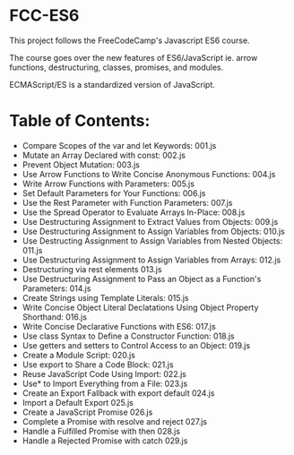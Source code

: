 # FCC-ES6

This project follows the FreeCodeCamp's Javascript ES6 course. 

The course goes over the new features of ES6/JavaScript ie. arrow functions, destructuring, classes, promises, and modules.

ECMAScript/ES is a standardized version of JavaScript.



# Table of Contents:
- Compare Scopes of the var and let Keywords: 001.js
- Mutate an Array Declared with const: 002.js
- Prevent Object Mutation: 003.js
- Use Arrow Functions to Write Concise Anonymous Functions: 004.js
- Write Arrow Functions with Parameters: 005.js
- Set Default Parameters for Your Functions: 006.js
- Use the Rest Parameter with Function Parameters: 007.js
- Use the Spread Operator to Evaluate Arrays In-Place: 008.js
- Use Destructuring Assignment to Extract Values from Objects: 009.js
- Use Destructuring Assignment to Assign Variables from Objects: 010.js
- Use Destructing Assignment to Assign Variables from Nested Objects: 011.js
- Use Destructuring Assignment to Assign Variables from Arrays: 012.js
- Destructuring via rest elements 013.js
- Use Destructuring Assignment to Pass an Object as a Function's Parameters: 014.js
- Create Strings using Template Literals: 015.js
- Write Concise Object Literal Declatations Using Object Property Shorthand: 016.js
- Write Concise Declarative Functions with ES6: 017.js
- Use class Syntax to Define a Constructor Function: 018.js
- Use getters and setters to Control Access to an Object: 019.js
- Create a Module Script: 020.js
- Use export to Share a Code Block: 021.js
- Reuse JavaScript Code Using Import: 022.js
- Use* to Import Everything from a File: 023.js
- Create an Export Fallback with export default 024.js
- Import a Default Export 025.js
- Create a JavaScript Promise 026.js
- Complete a Promise with resolve and reject 027.js
- Handle a Fulfilled Promise with then 028.js
- Handle a Rejected Promise with catch 029.js